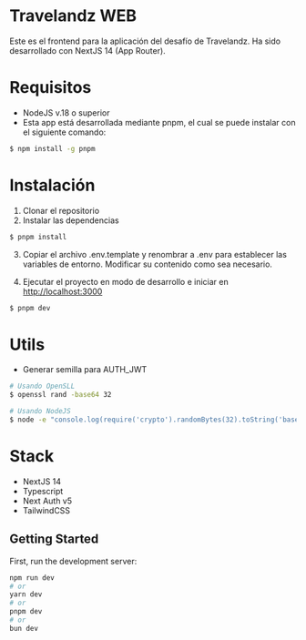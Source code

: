 # Travelandz WEB

Este es el frontend para la aplicación del desafío de Travelandz. Ha sido desarrollado con NextJS 14 (App Router).

# Requisitos

- NodeJS v.18 o superior
- Esta app está desarrollada mediante pnpm, el cual se puede instalar con el siguiente comando:

```bash
$ npm install -g pnpm
```

# Instalación

1. Clonar el repositorio
2. Instalar las dependencias

```bash
$ pnpm install
```

3. Copiar el archivo .env.template y renombrar a .env para establecer las variables de entorno. Modificar su contenido como sea necesario.

4. Ejecutar el proyecto en modo de desarrollo e iniciar en [http://localhost:3000](http://localhost:3000)

```bash
$ pnpm dev
```

# Utils

- Generar semilla para AUTH_JWT

```bash
# Usando OpenSLL
$ openssl rand -base64 32

# Usando NodeJS
$ node -e "console.log(require('crypto').randomBytes(32).toString('base64'));"
```

# Stack

- NextJS 14
- Typescript
- Next Auth v5
- TailwindCSS

## Getting Started

First, run the development server:

```bash
npm run dev
# or
yarn dev
# or
pnpm dev
# or
bun dev
```
